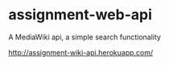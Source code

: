 # assignment-web-api
A MediaWiki api, a simple search functionality

http://assignment-wiki-api.herokuapp.com/

